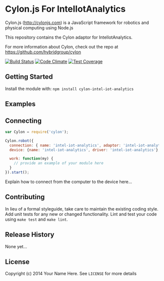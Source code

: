 # Cylon.js For IntelIotAnalytics

Cylon.js (http://cylonjs.com) is a JavaScript framework for robotics and
physical computing using Node.js

This repository contains the Cylon adaptor for IntelIotAnalytics.

For more information about Cylon, check out the repo at
https://github.com/hybridgroup/cylon

[![Build Status](https://secure.travis-ci.org/hybridgroup/cylon-intel-iot-analytics.png?branch=master)](http://travis-ci.org/hybridgroup/cylon-intel-iot-analytics) [![Code Climate](https://codeclimate.com/github/hybridgroup/cylon-intel-iot-analytics/badges/gpa.svg)](https://codeclimate.com/github/hybridgroup/cylon-intel-iot-analytics) [![Test Coverage](https://codeclimate.com/github/hybridgroup/cylon-intel-iot-analytics/badges/coverage.svg)](https://codeclimate.com/github/hybridgroup/cylon-intel-iot-analytics)

## Getting Started

Install the module with: `npm install cylon-intel-iot-analytics`

## Examples

## Connecting

```javascript
var Cylon = require('cylon');

Cylon.robot({
  connection: { name: 'intel-iot-analytics', adaptor: 'intel-iot-analytics' },
  device: {name: 'intel-iot-analytics', driver: 'intel-iot-analytics'},

  work: function(my) {
    // provide an example of your module here
  }
}).start();
```

Explain how to connect from the computer to the device here...

## Contributing

In lieu of a formal styleguide, take care to maintain the existing coding style.
Add unit tests for any new or changed functionality. Lint and test your code
using `make test` and `make lint`.

## Release History

None yet...

## License

Copyright (c) 2014 Your Name Here. See `LICENSE` for more details
